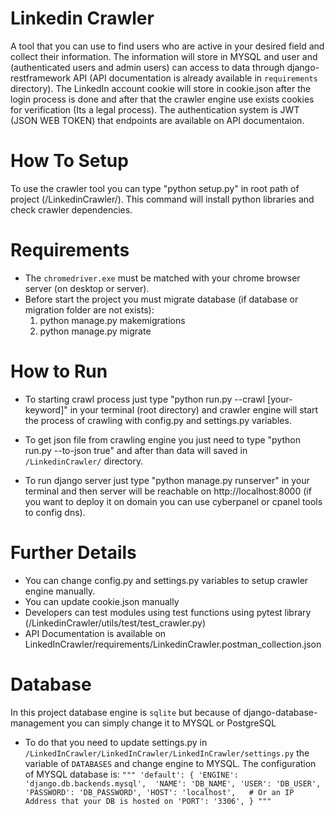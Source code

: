 
# Linkedin Crawler
A tool that you can use to find users who are active in your desired field and collect their information.
The information will store in MYSQL and user and (authenticated users and admin users) can access to data through django-restframework API (API documentation is already available in `requirements` directory).
The LinkedIn account cookie will store in cookie.json after the login process is done and after that the crawler engine use exists cookies for verification (Its a legal process).
The authentication system is JWT (JSON WEB TOKEN) that endpoints are available on API documentaion.


# How To Setup
To use the crawler tool you can type "python setup.py" in root path of project (/LinkedinCrawler/).
This command will install python libraries and check crawler dependencies.


# Requirements
- The `chromedriver.exe` must be matched with your chrome browser server (on desktop or server).
- Before start the project you must migrate database (if database or migration folder are not exists):
   1. python manage.py makemigrations
   2. python manage.py migrate


# How to Run
- To starting crawl process just type "python run.py --crawl [your-keyword]" in your terminal (root directory) and crawler engine will start the process of crawling with config.py and settings.py variables.

- To get json file from crawling engine you just need to type "python run.py --to-json true" and after than data will saved in 
`/LinkedinCrawler/` directory.

- To run django server just type "python manage.py runserver" in your terminal and then server will be reachable on http://localhost:8000 (if you want to deploy it on domain you can use cyberpanel or cpanel tools to config dns).


# Further Details 
- You can change config.py and settings.py variables to setup crawler engine manually.
- You can update cookie.json manually 
- Developers can test modules using test functions using pytest library (/LinkedinCrawler/utils/test/test_crawler.py)
- API Documentation is available on LinkedInCrawler/requirements/LinkedinCrawler.postman_collection.json


# Database 
In this project database engine is `sqlite` but because of django-database-management you can simply change it to MYSQL or PostgreSQL
- To do that you need to update settings.py in  `/LinkedInCrawler/LinkedInCrawler/LinkedInCrawler/settings.py` the variable of `DATABASES` and change engine to MYSQL.
The configuration of MYSQL database is: 
`"""
    'default': {
            'ENGINE': 'django.db.backends.mysql', 
            'NAME': 'DB_NAME',
            'USER': 'DB_USER',
            'PASSWORD': 'DB_PASSWORD',
            'HOST': 'localhost',   # Or an IP Address that your DB is hosted on
            'PORT': '3306',
        }
"""`
